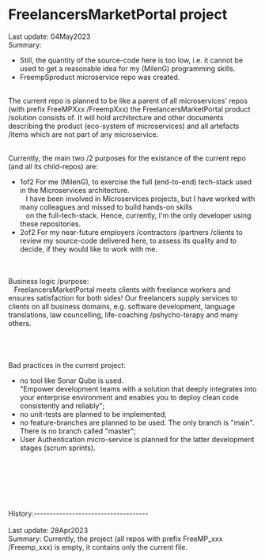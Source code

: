 # FreelancersMarketPortal project  
  
Last update: 04May2023  
Summary:
- Still, the quantity of the source-code here is too low, i.e. it cannot be used to get a reasonable idea for my (MilenG) programming skills.  
- FreempSproduct microservice repo was created.  
  
&nbsp;  
The current repo is planned to be like a parent of all microservices' repos (with prefix FreeMPXxx /FreempXxx) the FreelancersMarketPortal product /solution consists of. It will hold architecture and other documents describing the product (eco-system of microservices) and all artefacts /items which are not part of any microservice.  
  
&nbsp;  
Currently, the main two /2 purposes for the existance of the current repo (and all its child-repos) are:
- 1of2 For me (MilenG), to exercise the full (end-to-end) tech-stack used in the Microservices architecture.  
&nbsp;&nbsp; I have been involved in Microservices projects, but I have worked with many colleagues and missed to build hands-on skills  
&nbsp;&nbsp; on the full-tech-stack. Hence, currently, I'm the only developer using these repositories.  
- 2of2 For my near-future employers /contractors /partners /clients to review my source-code delivered here, to assess its quality and to decide, if they would like to work with me.  
  
&nbsp;  
&nbsp;  
Business logic /purpose:  
&nbsp;&nbsp; FreelancersMarketPortal meets clients with freelance workers and ensures satisfaction for both sides! Our freelancers supply services to clients on all business domains, e.g. software development, language translations, law councelling, life-coaching /pshycho-terapy and many others.  
&nbsp;  
&nbsp;  
&nbsp;  
&nbsp;  
Bad practices in the current project:  
- no tool like Sonar Qube is used.  
  "Empower development teams with a solution that deeply integrates into your enterprise environment and enables you to deploy clean code consistently and reliably";  
- no unit-tests are planned to be implemented;  
- no feature-branches are planned to be used. The only branch is "main". There is no branch called "master";  
- User Authentication micro-service is planned for the latter development stages (scrum sprints).
  
&nbsp;  
&nbsp;  
&nbsp;  
&nbsp;  
&nbsp;  
&nbsp;  
History:------------------------------------  
&nbsp;  
Last update: 28Apr2023  
Summary:     Currently, the project (all repos with prefix FreeMP_xxx /Freemp_xxx) is empty, it contains only the current file.  
  
  
